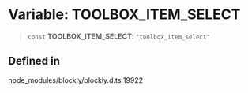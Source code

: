 # Variable: TOOLBOX_ITEM_SELECT

> `const` **TOOLBOX_ITEM_SELECT**: `"toolbox_item_select"`

## Defined in

node_modules/blockly/blockly.d.ts:19922
